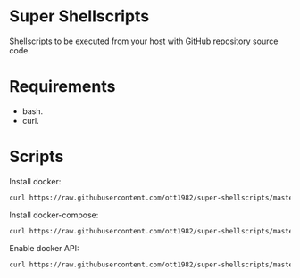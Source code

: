 # Super Shellscripts

Shellscripts to be executed from your host with GitHub repository source code.

# Requirements

* bash.
* curl.

# Scripts

Install docker:

```sh
curl https://raw.githubusercontent.com/ott1982/super-shellscripts/master/install-docker.sh `whoami` | sudo bash
```

Install docker-compose:

```sh
curl https://raw.githubusercontent.com/ott1982/super-shellscripts/master/install-docker-compose.sh | bash
```

Enable docker API:

```sh
curl https://raw.githubusercontent.com/ott1982/super-shellscripts/master/enable-docker-api.sh | bash
```


